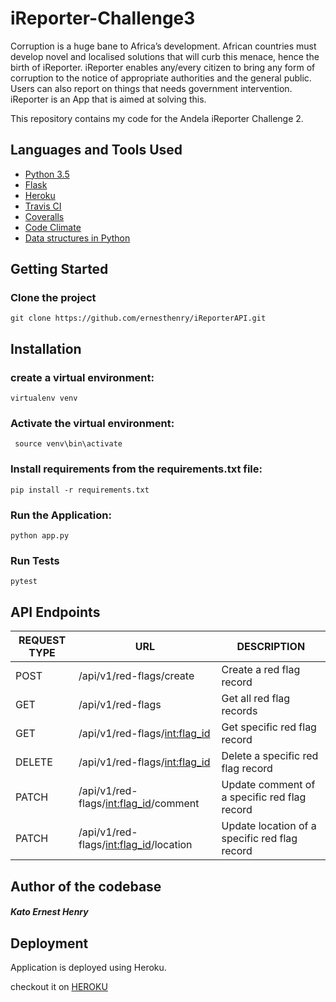 # iReporter-Challenge3

Corruption is a huge bane to Africa’s development. African countries must develop novel and localised solutions that will curb this menace, hence the birth of iReporter. iReporter enables any/every citizen to bring any form of corruption to the notice of appropriate authorities and the general public. Users can also report on things that needs government intervention. iReporter is an App that is aimed at solving this.


This repository contains my code for the Andela iReporter Challenge 2.

## Languages and Tools Used

* [Python 3.5](https://www.python.org)
* [Flask](http://flask.pocoo.org/)
* [Heroku](https://www.heroku.com/)
* [Travis CI](https://travis-ci.org/)
* [Coveralls](https://coveralls.io/)
* [Code Climate](https://codeclimate.com/)
* [Data structures in Python](https://docs.python.org/3/tutorial/datastructures.html)



## Getting Started

### Clone the project

```
git clone https://github.com/ernesthenry/iReporterAPI.git
```

## Installation


### create a virtual environment:

```
virtualenv venv
```

### Activate the virtual environment:

```
 source venv\bin\activate
```

### Install requirements from the requirements.txt file:

```
pip install -r requirements.txt
```

### Run the Application:

```
python app.py 
```

### Run Tests

```
pytest
```


## API Endpoints

|REQUEST TYPE| URL | DESCRIPTION |
|------------|-----|-------------|
|POST| /api/v1/red-flags/create |Create a red flag record|
|GET| /api/v1/red-flags |Get all red flag records |
|GET| /api/v1/red-flags/<int:flag_id> |Get specific red flag record|
|DELETE| /api/v1/red-flags/<int:flag_id>|Delete a specific red flag record|
|PATCH| /api/v1/red-flags/<int:flag_id>/comment |Update comment of a specific red flag record|
|PATCH| /api/v1/red-flags/<int:flag_id>/location |Update location of a specific red flag record|


## Author of the codebase

##### Kato Ernest Henry 


## Deployment

Application is deployed using Heroku.

checkout it on [HEROKU](https://ireporter-api-ernest.herokuapp.com/)